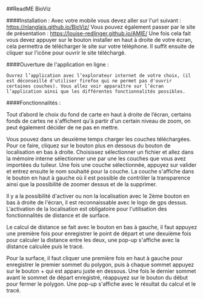 ##ReadME BioViz

####Installation :
	Avec votre mobile vous devez aller sur l'url suivant : https://nlanglais.github.io/BioViz/
Vous pouvez également passer par le site de présentation : https://louise-redlinger.github.io/AMIE/
Une fois cela fait vous devez appuyer sur le bouton installer en haut à droite de votre écran, cela permettra de télécharger le site sur votre téléphone. Il suffit ensuite de cliquer sur l'icône pour ouvrir le site téléchargé.

####Ouverture de l'application en ligne :

	Ouvrez l’application avec l’explorateur internet de votre choix, (il est déconseillé d'utiliser firefox qui ne permet pas d'ouvrir certaines couches). Vous allez voir apparaître sur l’écran l’application ainsi que les différentes fonctionnalités possibles.

####Fonctionnalités :

  Tout d’abord le choix du fond de carte en haut à droite de l’écran, certains fonds de cartes ne s'affichent qu'à partir d'un certain niveau de zoom, on peut également décider de ne pas en mettre.

Vous pouvez dans un deuxième temps charger les couches téléchargées. Pour ce faire, cliquez sur le bouton plus en dessous du bouton de localisation en bas à droite. Choisissez sélectionner un fichier et allez dans la mémoire interne sélectionner une par une les couches que vous avez importées du tuileur. Une fois une couche sélectionnée, appuyez sur valider et entrez ensuite le nom souhaité pour la couche. La couche s'affiche dans le bouton en haut à gauche où il est possible de contrôler la transparence ainsi que la possibilité de zoomer dessus et de la supprimer.

Il y a la possibilité d'activer ou non la localisation avec le 2ème bouton en bas à droite de l'écran, il est reconnaissable avec le logo de gps dessus. L'activation de la localisation est obligatoire pour l'utilisation des fonctionnalités de distance et de surface.

Le calcul de distance se fait avec le bouton en bas à gauche, il faut appuyez une première fois pour enregistrer le point de départ et une dexuième fois pour calculer la distance entre les deux, une pop-up s'affiche avec la distance calculée puis le tracé.

Pour la surface, il faut cliquer une première fois en haut à gauche pour enregistrer le premier sommet du polygon, puis à chaque sommet appuyez sur le bouton + qui est apparu juste en dessous. Une fois le dernier sommet avant le sommet de départ enregistré, réappuyez sur le bouton du début pour fermer le polygon. Une pop-up s'affiche avec le résultat du calcul et le tracé.


